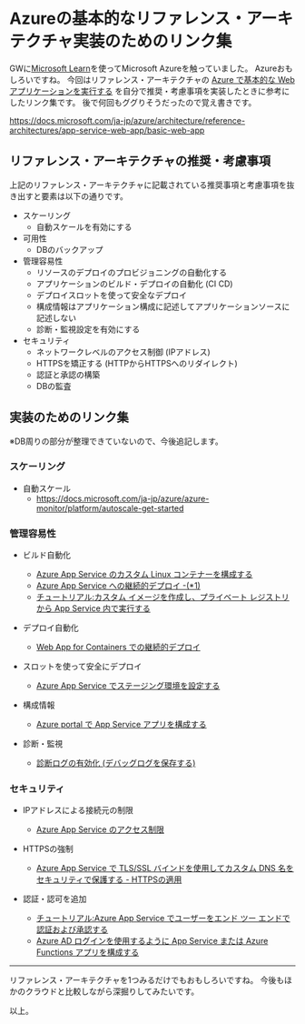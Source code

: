 # Azureの基本的なリファレンス・アーキテクチャ実装のためのリンク集

GWに[Microsoft Learn](https://docs.microsoft.com/ja-jp/learn/)を使ってMicrosoft Azureを触っていました。
Azureおもしろいですね。
今回はリファレンス・アーキテクチャの [Azure で基本的な Web アプリケーションを実行する](https://docs.microsoft.com/ja-jp/azure/architecture/reference-architectures/app-service-web-app/basic-web-app) を自分で推奨・考慮事項を実装したときに参考にしたリンク集です。
後で何回もググりそうだったので覚え書きです。

https://docs.microsoft.com/ja-jp/azure/architecture/reference-architectures/app-service-web-app/basic-web-app


## リファレンス・アーキテクチャの推奨・考慮事項

上記のリファレンス・アーキテクチャに記載されている推奨事項と考慮事項を抜き出すと要素は以下の通りです。

* スケーリング
    * 自動スケールを有効にする
* 可用性
    * DBのバックアップ
* 管理容易性
    * リソースのデプロイのプロビジョニングの自動化する
    * アプリケーションのビルド・デプロイの自動化 (CI CD)
    * デプロイスロットを使って安全なデプロイ
    * 構成情報はアプリケーション構成に記述してアプリケーションソースに記述しない
    * 診断・監視設定を有効にする
* セキュリティ
    * ネットワークレベルのアクセス制御 (IPアドレス)
    * HTTPSを矯正する (HTTPからHTTPSへのリダイレクト)
    * 認証と承認の構築
    * DBの監査


## 実装のためのリンク集

※DB周りの部分が整理できていないので、今後追記します。

### スケーリング

* 自動スケール
    * https://docs.microsoft.com/ja-jp/azure/azure-monitor/platform/autoscale-get-started

### 管理容易性

* ビルド自動化
    * [Azure App Service のカスタム Linux コンテナーを構成する](https://docs.microsoft.com/ja-jp/azure/app-service/containers/configure-custom-container)
    * [Azure App Service への継続的デプロイ -(*1)](https://docs.microsoft.com/ja-jp/azure/app-service/deploy-continuous-deployment)
    * [チュートリアル:カスタム イメージを作成し、プライベート レジストリから App Service 内で実行する](https://docs.microsoft.com/ja-jp/azure/app-service/containers/tutorial-custom-docker-image)

* デプロイ自動化
    * [Web App for Containers での継続的デプロイ](https://docs.microsoft.com/ja-jp/azure/app-service/containers/app-service-linux-ci-cd?toc=/azure/app-service/containers/toc.json)

* スロットを使って安全にデプロイ
    * [Azure App Service でステージング環境を設定する](https://docs.microsoft.com/ja-jp/azure/app-service/deploy-staging-slots)

* 構成情報
    * [Azure portal で App Service アプリを構成する](https://docs.microsoft.com/ja-jp/azure/app-service/configure-common)

* 診断・監視
    * [診断ログの有効化 (デバッグログを保存する)](https://docs.microsoft.com/ja-jp/azure/app-service/troubleshoot-diagnostic-logs)

### セキュリティ

* IPアドレスによる接続元の制限
    * [Azure App Service のアクセス制限](https://docs.microsoft.com/ja-jp/azure/app-service/app-service-ip-restrictions)

* HTTPSの強制
    * [Azure App Service で TLS/SSL バインドを使用してカスタム DNS 名をセキュリティで保護する - HTTPSの適用](https://docs.microsoft.com/ja-jp/azure/app-service/configure-ssl-bindings#enforce-https)

* 認証・認可を追加
    * [チュートリアル:Azure App Service でユーザーをエンド ツー エンドで認証および承認する](https://docs.microsoft.com/ja-jp/azure/app-service/app-service-web-tutorial-auth-aad)
    * [Azure AD ログインを使用するように App Service または Azure Functions アプリを構成する](https://docs.microsoft.com/ja-jp/azure/app-service/configure-authentication-provider-aad)

---

リファレンス・アーキテクチャを1つみるだけでもおもしろいですね。
今後もほかのクラウドと比較しながら深掘りしてみたいです。

以上。
